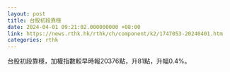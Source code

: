 ```yaml
---
layout: post
title: 台股初段靠穩
date: 2024-04-01 09:21:02.000000000 +08:00
link: https://news.rthk.hk/rthk/ch/component/k2/1747053-20240401.htm
categories: rthk
---
```


台股初段靠穩，加權指數較早時報20376點，升81點，升幅0.4%。
